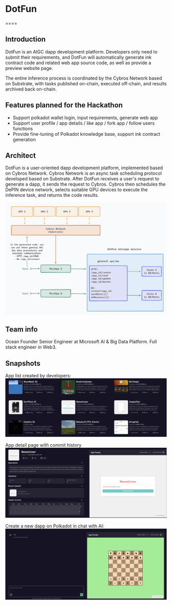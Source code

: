 # DotFun
====

## Introduction
DotFun is an AIGC dapp development platform. Developers only need to submit their requirements, and DotFun will automatically generate ink contract code and related web app source code, as well as provide a preview website page.

The entire inference process is coordinated by the Cybros Network based on Substrate, with tasks published on-chain, executed off-chain, and results archived back on-chain.

## Features planned for the Hackathon
- Support polkadot wallet login, input requirements, generate web app
- Support user profile / app details / like app / fork app / follow users functions
- Provide fine-tuning of Polkadot knowledge base, support ink contract generation

## Architect
DotFun is a user-oriented dapp development platform, implemented based on Cybros Network.
Cybros Network is an async task scheduling protocol developed based on Substrate.
After DotFun receives a user's request to generate a dapp, it sends the request to Cybros. Cybros then schedules the DePIN device network, selects suitable GPU devices to execute the inference task, and returns the code results.

![](./doc/arch.jpg)

## Team info

Ocean
Founder
Senior Engineer at Microsoft AI & Big Data Platform.
Full stack engineer in Web3.

## Snapshots

App list created by developers:
![](./doc/apps.jpg)

App detail page with commit history
![](./doc/app.jpg)

Create a new dapp on Polkadot in chat with AI:
![](./doc/create.jpg)